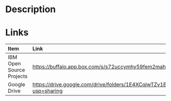 # Description


# Links
| Item                        | Link                                                                                    |
| :--                          | :--                                                                                      |
| IBM Open Source Projects    | https://buffalo.app.box.com/s/s72uccymhy59fem2mah3yi9agkfrlfq4                          |
| Google Drive                | https://drive.google.com/drive/folders/1E4XCqjwTZv1BXzMG4PIsgg9iCW7TlDBe?usp=sharing    |
